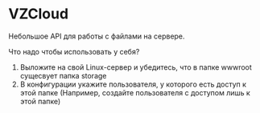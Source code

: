 # VZCloud
Небольшое API для работы с файлами на сервере.

Что надо чтобы использовать у себя?

1) Выложите на свой Linux-сервер и убедитесь, что в папке wwwroot сущесвует папка storage
2) В конфигурации укажите пользователя, у которого есть доступ к этой папке (Например, создайте пользователя с доступом лишь к этой папке)
